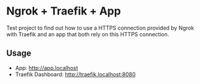 # Ngrok + Traefik + App

Test project to find out how to use a HTTPS connection provided by Ngrok with Traefik and an app that both rely on this HTTPS connection.

## Usage

- App: <http://app.localhost>
- Traefik Dashboard: <http://traefik.localhost:8080>
